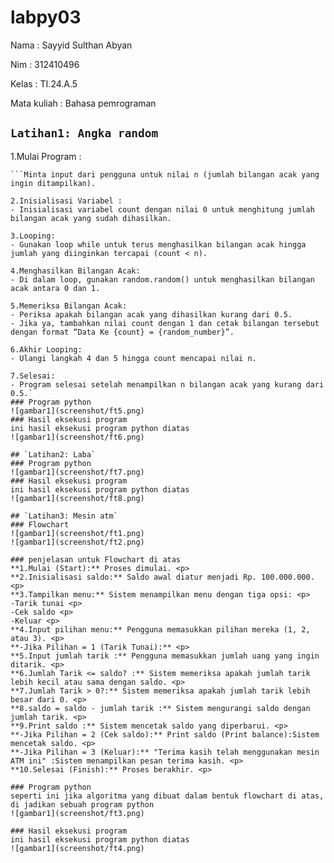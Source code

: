 # labpy03
Nama : Sayyid Sulthan Abyan <p>
Nim : 312410496 <p>
Kelas : TI.24.A.5 <p>
Mata kuliah : Bahasa pemrograman <p>

## `Latihan1: Angka random`
1.Mulai Program :
```Import modul random.
```Minta input dari pengguna untuk nilai n (jumlah bilangan acak yang ingin ditampilkan).
  
2.Inisialisasi Variabel :
- Inisialisasi variabel count dengan nilai 0 untuk menghitung jumlah bilangan acak yang sudah dihasilkan.

3.Looping:
- Gunakan loop while untuk terus menghasilkan bilangan acak hingga jumlah yang diinginkan tercapai (count < n).

4.Menghasilkan Bilangan Acak:
- Di dalam loop, gunakan random.random() untuk menghasilkan bilangan acak antara 0 dan 1.

5.Memeriksa Bilangan Acak:
- Periksa apakah bilangan acak yang dihasilkan kurang dari 0.5.
- Jika ya, tambahkan nilai count dengan 1 dan cetak bilangan tersebut dengan format “Data Ke {count} = {random_number}”.

6.Akhir Looping:
- Ulangi langkah 4 dan 5 hingga count mencapai nilai n.

7.Selesai:
- Program selesai setelah menampilkan n bilangan acak yang kurang dari 0.5.`
### Program python
![gambar1](screenshot/ft5.png)
### Hasil eksekusi program 
ini hasil eksekusi program python diatas
![gambar1](screenshot/ft6.png)

## `Latihan2: Laba`
### Program python
![gambar1](screenshot/ft7.png)
### Hasil eksekusi program 
ini hasil eksekusi program python diatas
![gambar1](screenshot/ft8.png)

## `Latihan3: Mesin atm`
### Flowchart
![gambar1](screenshot/ft1.png)
![gambar1](screenshot/ft2.png)

### penjelasan untuk Flowchart di atas
**1.Mulai (Start):** Proses dimulai. <p>
**2.Inisialisasi saldo:** Saldo awal diatur menjadi Rp. 100.000.000. <p>
**3.Tampilkan menu:** Sistem menampilkan menu dengan tiga opsi: <p>
-Tarik tunai <p>
-Cek saldo <p>
-Keluar <p>
**4.Input pilihan menu:** Pengguna memasukkan pilihan mereka (1, 2, atau 3). <p>
**-Jika Pilihan = 1 (Tarik Tunai):** <p>
**5.Input jumlah tarik :** Pengguna memasukkan jumlah uang yang ingin ditarik. <p>
**6.Jumlah Tarik <= saldo? :** Sistem memeriksa apakah jumlah tarik lebih kecil atau sama dengan saldo. <p>
**7.Jumlah Tarik > 0?:** Sistem memeriksa apakah jumlah tarik lebih besar dari 0. <p>
**8.saldo = saldo - jumlah tarik :** Sistem mengurangi saldo dengan jumlah tarik. <p>
**9.Print saldo :** Sistem mencetak saldo yang diperbarui. <p>
**-Jika Pilihan = 2 (Cek saldo):** Print saldo (Print balance):Sistem mencetak saldo. <p>
**-Jika Pilihan = 3 (Keluar):** "Terima kasih telah menggunakan mesin ATM ini" :Sistem menampilkan pesan terima kasih. <p>
**10.Selesai (Finish):** Proses berakhir. <p>

### Program python
seperti ini jika algoritma yang dibuat dalam bentuk flowchart di atas, di jadikan sebuah program python
![gambar1](screenshot/ft3.png)

### Hasil eksekusi program 
ini hasil eksekusi program python diatas
![gambar1](screenshot/ft4.png)
